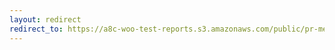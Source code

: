 ```yaml
---
layout: redirect
redirect_to: https://a8c-woo-test-reports.s3.amazonaws.com/public/pr-merge/39993/api/index.html
---
```

